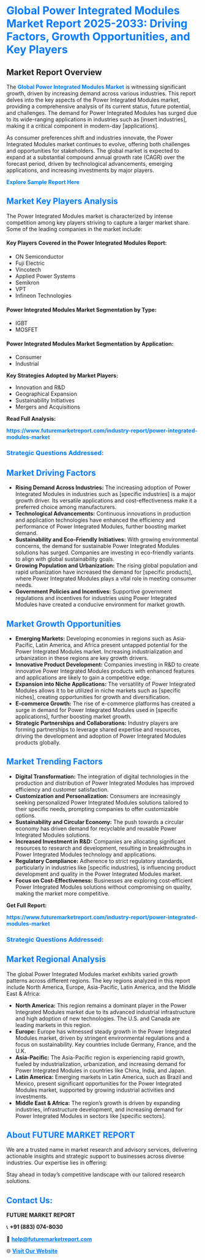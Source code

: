<h1 style="color: #007BFF;">Global Power Integrated Modules Market Report 2025-2033: Driving Factors, Growth Opportunities, and Key Players</h1>

<section id="overview">
<h2>Market Report Overview</h2>
<p>The <a href="https://www.futuremarketreport.com/industry-report/power-integrated-modules-market" style="color: #007BFF; text-decoration: none;"><strong>Global Power Integrated Modules Market</strong></a> is witnessing significant growth, driven by increasing demand across various industries. This report delves into the key aspects of the Power Integrated Modules market, providing a comprehensive analysis of its current status, future potential, and challenges. The demand for Power Integrated Modules has surged due to its wide-ranging applications in industries such as [insert industries], making it a critical component in modern-day [applications].</p>
<p>As consumer preferences shift and industries innovate, the Power Integrated Modules market continues to evolve, offering both challenges and opportunities for stakeholders. The global market is expected to expand at a substantial compound annual growth rate (CAGR) over the forecast period, driven by technological advancements, emerging applications, and increasing investments by major players.</p>
</section>

<section id="overview">
<p><a href="https://www.futuremarketreport.com/request-sample/reportId=75732" style="color: #007BFF; text-decoration: none;"><strong>Explore Sample Report Here</strong></a></p>
</section>

<section id="key-players">
<h2 style="color: #007BFF;">Market Key Players Analysis</h2>
<p>The Power Integrated Modules market is characterized by intense competition among key players striving to capture a larger market share. Some of the leading companies in the market include:</p>
<h4>Key Players Covered in the Power Integrated Modules Report:</h4>
<ul><li>ON Semiconductor</li><li>Fuji Electric</li><li>Vincotech</li><li>Applied Power Systems</li><li>Semikron</li><li>VPT</li><li>Infineon Technologies</li></ul>
<h4>Power Integrated Modules Market Segmentation by Type:</h4>
<ul><li>IGBT</li><li>MOSFET</li></ul>

<h4>Power Integrated Modules Market Segmentation by Application:</h4>
<ul><li>Consumer</li><li>Industrial</li></ul>
<p><strong>Key Strategies Adopted by Market Players:</strong></p>
<ul>
<li>Innovation and R&D</li>
<li>Geographical Expansion</li>
<li>Sustainability Initiatives</li>
<li>Mergers and Acquisitions</li>
</ul>
</section>

<section>
<p><strong>Read Full Analysis: </strong></p><a href="https://www.futuremarketreport.com/industry-report/power-integrated-modules-market" style="color: #007BFF; text-decoration: none;"><strong>https://www.futuremarketreport.com/industry-report/power-integrated-modules-market</strong></a>
<h3 style="color: #007BFF;">Strategic Questions Addressed:</h3>
</section>

<section id="driving-factors">
<h2 style="color: #007BFF;">Market Driving Factors</h2>
<ul>
<li><strong>Rising Demand Across Industries:</strong> The increasing adoption of Power Integrated Modules in industries such as [specific industries] is a major growth driver. Its versatile applications and cost-effectiveness make it a preferred choice among manufacturers.</li>
<li><strong>Technological Advancements:</strong> Continuous innovations in production and application technologies have enhanced the efficiency and performance of Power Integrated Modules, further boosting market demand.</li>
<li><strong>Sustainability and Eco-Friendly Initiatives:</strong> With growing environmental concerns, the demand for sustainable Power Integrated Modules solutions has surged. Companies are investing in eco-friendly variants to align with global sustainability goals.</li>
<li><strong>Growing Population and Urbanization:</strong> The rising global population and rapid urbanization have increased the demand for [specific products], where Power Integrated Modules plays a vital role in meeting consumer needs.</li>
<li><strong>Government Policies and Incentives:</strong> Supportive government regulations and incentives for industries using Power Integrated Modules have created a conducive environment for market growth.</li>
</ul>
</section>

<section id="growth-opportunities">
<h2 style="color: #007BFF;">Market Growth Opportunities</h2>
<ul>
<li><strong>Emerging Markets:</strong> Developing economies in regions such as Asia-Pacific, Latin America, and Africa present untapped potential for the Power Integrated Modules market. Increasing industrialization and urbanization in these regions are key growth drivers.</li>
<li><strong>Innovative Product Development:</strong> Companies investing in R&D to create innovative Power Integrated Modules products with enhanced features and applications are likely to gain a competitive edge.</li>
<li><strong>Expansion into Niche Applications:</strong> The versatility of Power Integrated Modules allows it to be utilized in niche markets such as [specific niches], creating opportunities for growth and diversification.</li>
<li><strong>E-commerce Growth:</strong> The rise of e-commerce platforms has created a surge in demand for Power Integrated Modules used in [specific applications], further boosting market growth.</li>
<li><strong>Strategic Partnerships and Collaborations:</strong> Industry players are forming partnerships to leverage shared expertise and resources, driving the development and adoption of Power Integrated Modules products globally.</li>
</ul>
</section>

<section id="trending-factors">
<h2 style="color: #007BFF;">Market Trending Factors</h2>
<ul>
<li><strong>Digital Transformation:</strong> The integration of digital technologies in the production and distribution of Power Integrated Modules has improved efficiency and customer satisfaction.</li>
<li><strong>Customization and Personalization:</strong> Consumers are increasingly seeking personalized Power Integrated Modules solutions tailored to their specific needs, prompting companies to offer customizable options.</li>
<li><strong>Sustainability and Circular Economy:</strong> The push towards a circular economy has driven demand for recyclable and reusable Power Integrated Modules solutions.</li>
<li><strong>Increased Investment in R&D:</strong> Companies are allocating significant resources to research and development, resulting in breakthroughs in Power Integrated Modules technology and applications.</li>
<li><strong>Regulatory Compliance:</strong> Adherence to strict regulatory standards, particularly in industries like [specific industries], is influencing product development and quality in the Power Integrated Modules market.</li>
<li><strong>Focus on Cost-Effectiveness:</strong> Businesses are exploring cost-efficient Power Integrated Modules solutions without compromising on quality, making the market more competitive.</li>
</ul>
</section>

<section>
<p><strong>Get Full Report: </strong></p><a href="https://www.futuremarketreport.com/industry-report/power-integrated-modules-market" style="color: #007BFF; text-decoration: none;"><strong>https://www.futuremarketreport.com/industry-report/power-integrated-modules-market</strong></a>
<h3 style="color: #007BFF;">Strategic Questions Addressed:</h3>
</section>


<section id="regional-analysis">
<h2 style="color: #007BFF;">Market Regional Analysis</h2>
<p>The global Power Integrated Modules market exhibits varied growth patterns across different regions. The key regions analyzed in this report include North America, Europe, Asia-Pacific, Latin America, and the Middle East & Africa:</p>
<ul>
<li><strong>North America:</strong> This region remains a dominant player in the Power Integrated Modules market due to its advanced industrial infrastructure and high adoption of new technologies. The U.S. and Canada are leading markets in this region.</li>
<li><strong>Europe:</strong> Europe has witnessed steady growth in the Power Integrated Modules market, driven by stringent environmental regulations and a focus on sustainability. Key countries include Germany, France, and the U.K.</li>
<li><strong>Asia-Pacific:</strong> The Asia-Pacific region is experiencing rapid growth, fueled by industrialization, urbanization, and increasing demand for Power Integrated Modules in countries like China, India, and Japan.</li>
<li><strong>Latin America:</strong> Emerging markets in Latin America, such as Brazil and Mexico, present significant opportunities for the Power Integrated Modules market, supported by growing industrial activities and investments.</li>
<li><strong>Middle East & Africa:</strong> The region’s growth is driven by expanding industries, infrastructure development, and increasing demand for Power Integrated Modules in sectors like [specific sectors].</li>
</ul>
</section>

<footer>
<h2 style="color: #007BFF;">About FUTURE MARKET REPORT</h2>
<p>We are a trusted name in market research and advisory services, delivering actionable insights and strategic support to businesses across diverse industries. Our expertise lies in offering:</p>

<p>Stay ahead in today’s competitive landscape with our tailored research solutions.</p>

<h2 style="color: #007BFF;">Contact Us:</h2>
<p><strong>FUTURE MARKET REPORT</strong></p>
<p>📞 <strong>+91 (883) 074-8030</strong></p>
<p>📧 <strong><a href="mailto:help@futuremarketreport.com" style="color: #007BFF;">help@futuremarketreport.com</a></strong></p>
<p>🌐 <strong><a href="https://www.futuremarketreport.com/" style="color: #007BFF;">Visit Our Website</a></strong></p>
</footer>